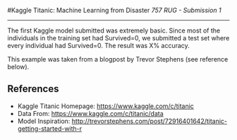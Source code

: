 #Kaggle Titanic: Machine Learning from Disaster
*757 RUG - Submission 1*

-------

The first Kaggle model submitted was extremely basic. Since most of the individuals in the training set had Survived=0, we submitted a test set where every individual had Survived=0. The result was X% accuracy.

This example was taken from a blogpost by Trevor Stephens (see reference below).

References
-------
* Kaggle Titanic Homepage: https://www.kaggle.com/c/titanic
* Data From: https://www.kaggle.com/c/titanic/data
* Model Inspiration: http://trevorstephens.com/post/72916401642/titanic-getting-started-with-r